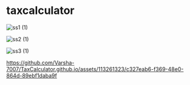 
  # taxcalculator
![ss1 (1)](https://github.com/Varsha-7007/TaxCalculator.github.io/assets/113261323/c1c27b0b-dcb3-4f17-8569-d29d5905080b)

![ss2 (1)](https://github.com/Varsha-7007/TaxCalculator.github.io/assets/113261323/5e0df562-7ce5-4940-8e08-c8ad1e73d534)

![ss3 (1)](https://github.com/Varsha-7007/TaxCalculator.github.io/assets/113261323/a82bfb55-5348-49a2-b2c9-e4d8cfcbf379)



https://github.com/Varsha-7007/TaxCalculator.github.io/assets/113261323/c327eab6-f369-48e0-864d-89ebf1daba9f

